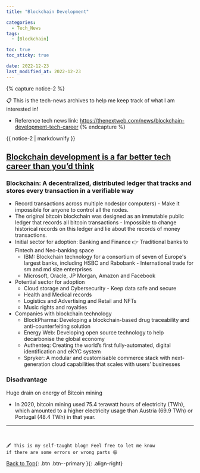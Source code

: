 ```yaml
---
title: "Blockchain Development"

categories:
  - Tech_News
tags:
  - [Blockchain]

toc: true
toc_sticky: true

date: 2022-12-23
last_modified_at: 2022-12-23
---
```


{% capture notice-2 %}

📋 This is the tech-news archives to help me keep track of what I am interested in!

- Reference tech news link: <https://thenextweb.com/news/blockchain-development-tech-career>
  {% endcapture %}

<div class="notice--danger">{{ notice-2 | markdownify }}</div>

## [Blockchain development is a far better tech career than you’d think](https://thenextweb.com/news/blockchain-development-tech-career)

### Blockchain: A decentralized, distributed ledger that tracks and stores every transaction in a verifiable way

- Record transactions across multiple nodes(or computers) - Make it impossible for anyone to control all the nodes.
- The original bitcoin blockchain was designed as an immutable public ledger that records all bitcoin transactions - Impossible to change historical records on this ledger and lie about the records of money transactions.
- Initial sector for adoption: Banking and Finance 👉 Traditional banks to Fintech and Neo-banking space
  - IBM: Blockchain technology for a consortium of seven of Europe's largest banks, including HSBC and Rabobank - International trade for sm and md size enterprises
  - Microsoft, Oracle, JP Morgan, Amazon and Facebook
- Potential sector for adoption
  - Cloud storage and Cybersecurity - Keep data safe and secure
  - Health and Medical records
  - Logistics and Advertising and Retail and NFTs
  - Music rights and royalties
- Companies with blockchain technology
  - BlockPharma: Developing a blockchain-based drug traceability and anti-counterfeiting solution
  - Energy Web: Developing open source technology to help decarbonise the global economy
  - Authenteq: Creating the world’s first fully-automated, digital identification and eKYC system
  - Spryker: A modular and customisable commerce stack with next-generation cloud capabilities that scales with users’ businesses

### Disadvantage

Huge drain on energy of Bitcoin mining

- In 2020, bitcoin mining used 75.4 terawatt hours of electricity (TWh), which amounted to a higher electricity usage than Austria (69.9 TWh) or Portugal (48.4 TWh) in that year.

---

<br>

    🖋️ This is my self-taught blog! Feel free to let me know
    if there are some errors or wrong parts 😆

[Back to Top](#){: .btn .btn--primary }{: .align-right}
